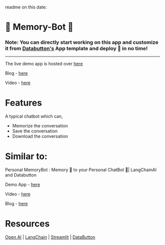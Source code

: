 readme on this date:



# 🧠 Memory-Bot 🤖

### Note: You can directly start working on this app and customize it from [Databutton's](https://databutton.com/login?utm_source=github&utm_medium=avra&utm_article=memorybot) App template and deploy :rocket: in no time!

---

The live demo app is hosted over [here](https://next.databutton.com/v/lgzxq112/Memory_Bot)

Blog - [here](https://medium.com/@avra42/how-to-build-a-chatbot-with-chatgpt-api-and-a-conversational-memory-in-python-8d856cda4542) 

Video - [here](https://youtu.be/cHjlperESbg)


# Features
A typical chatbot which can,
- Memorize the conversation
- Save the conversation
- Download the conversation

# Similar to:

Personal MemoryBot : Memory 🧠  to your Personal ChatBot 🤖|  LangChainAI and Databutton 

Demo App - [here](https://next.databutton.com/v/lgzxq112/Personalised_Memory_Bot)

Video - [here](https://youtu.be/daMNGGPJkEE)

Blog - [here](https://medium.com/@avra42/how-to-build-a-personalized-pdf-chat-bot-with-conversational-memory-965280c160f8)

# Resources

[Open AI](https://openai.com/) |
[LangChain](https://langchain.readthedocs.io/en/latest/index.html) | 
[Streamlit](https://streamlit.io/) | 
[DataButton](https://www.databutton.io/)


 

